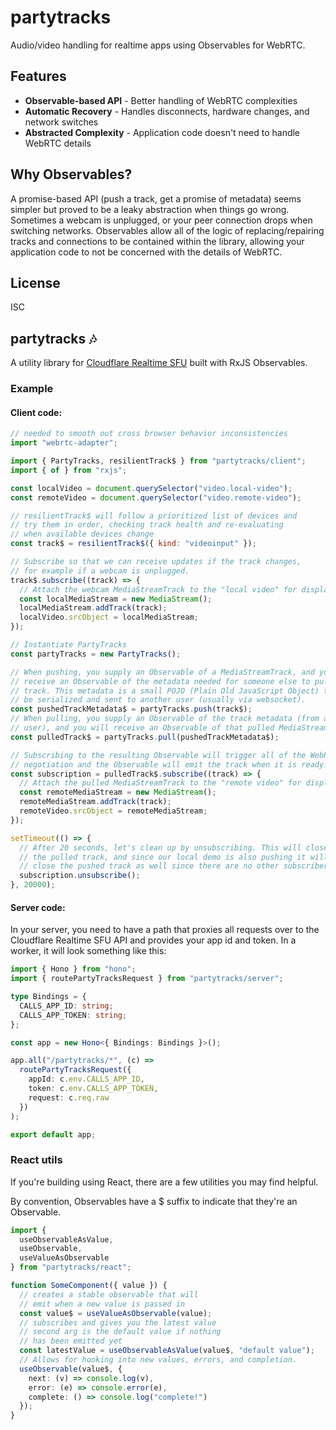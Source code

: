 # partytracks

Audio/video handling for realtime apps using Observables for WebRTC.

## Features

- **Observable-based API** - Better handling of WebRTC complexities
- **Automatic Recovery** - Handles disconnects, hardware changes, and network switches
- **Abstracted Complexity** - Application code doesn't need to handle WebRTC details

## Why Observables?

A promise-based API (push a track, get a promise of metadata) seems simpler but proved to be a leaky abstraction when things go wrong. Sometimes a webcam is unplugged, or your peer connection drops when switching networks. Observables allow all of the logic of replacing/repairing tracks and connections to be contained within the library, allowing your application code to not be concerned with the details of WebRTC.

## License

ISC

## partytracks 🎶

A utility library for [Cloudflare Realtime SFU](https://developers.cloudflare.com/realtime/introduction/) built with RxJS Observables.

### Example

#### Client code:

```js
// needed to smooth out cross browser behavior inconsistencies
import "webrtc-adapter";

import { PartyTracks, resilientTrack$ } from "partytracks/client";
import { of } from "rxjs";

const localVideo = document.querySelector("video.local-video");
const remoteVideo = document.querySelector("video.remote-video");

// resilientTrack$ will follow a prioritized list of devices and
// try them in order, checking track health and re-evaluating
// when available devices change
const track$ = resilientTrack$({ kind: "videoinput" });

// Subscribe so that we can receive updates if the track changes,
// for example if a webcam is unplugged.
track$.subscribe((track) => {
  // Attach the webcam MediaStreamTrack to the "local video" for display
  const localMediaStream = new MediaStream();
  localMediaStream.addTrack(track);
  localVideo.srcObject = localMediaStream;
});

// Instantiate PartyTracks
const partyTracks = new PartyTracks();

// When pushing, you supply an Observable of a MediaStreamTrack, and you will
// receive an Observable of the metadata needed for someone else to pull that
// track. This metadata is a small POJO (Plain Old JavaScript Object) that can
// be serialized and sent to another user (usually via websocket).
const pushedTrackMetadata$ = partyTracks.push(track$);
// When pulling, you supply an Observable of the track metadata (from another
// user), and you will receive an Observable of that pulled MediaStreamTrack.
const pulledTrack$ = partyTracks.pull(pushedTrackMetadata$);

// Subscribing to the resulting Observable will trigger all of the WebRTC
// negotiation and the Observable will emit the track when it is ready.
const subscription = pulledTrack$.subscribe((track) => {
  // Attach the pulled MediaStreamTrack to the "remote video" for display
  const remoteMediaStream = new MediaStream();
  remoteMediaStream.addTrack(track);
  remoteVideo.srcObject = remoteMediaStream;
});

setTimeout(() => {
  // After 20 seconds, let's clean up by unsubscribing. This will close
  // the pulled track, and since our local demo is also pushing it will
  // close the pushed track as well since there are no other subscribers.
  subscription.unsubscribe();
}, 20000);
```

#### Server code:

In your server, you need to have a path that proxies all requests over to
the Cloudflare Realtime SFU API and provides your app id and token. In a worker,
it will look something like this:

```ts
import { Hono } from "hono";
import { routePartyTracksRequest } from "partytracks/server";

type Bindings = {
  CALLS_APP_ID: string;
  CALLS_APP_TOKEN: string;
};

const app = new Hono<{ Bindings: Bindings }>();

app.all("/partytracks/*", (c) =>
  routePartyTracksRequest({
    appId: c.env.CALLS_APP_ID,
    token: c.env.CALLS_APP_TOKEN,
    request: c.req.raw
  })
);

export default app;
```

### React utils

If you're building using React, there are a few utilities you may find helpful.

By convention, Observables have a $ suffix to indicate that they're an Observable.

```ts
import {
  useObservableAsValue,
  useObservable,
  useValueAsObservable
} from "partytracks/react";

function SomeComponent({ value }) {
  // creates a stable observable that will
  // emit when a new value is passed in
  const value$ = useValueAsObservable(value);
  // subscribes and gives you the latest value
  // second arg is the default value if nothing
  // has been emitted yet
  const latestValue = useObservableAsValue(value$, "default value");
  // Allows for hooking into new values, errors, and completion.
  useObservable(value$, {
    next: (v) => console.log(v),
    error: (e) => console.error(e),
    complete: () => console.log("complete!")
  });
}
```
